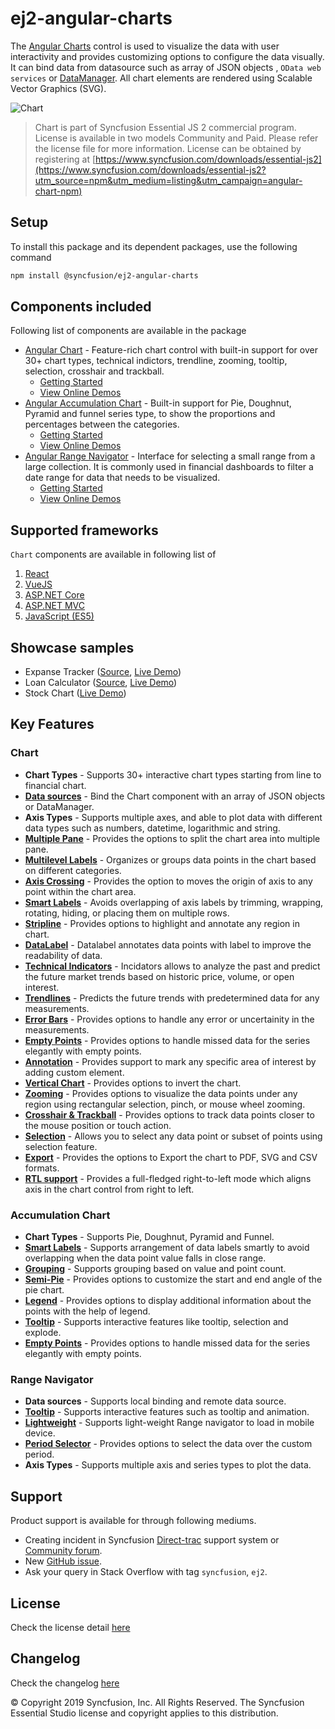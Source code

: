 # ej2-angular-charts
The [Angular Charts](https://www.syncfusion.com/angular-ui-components/angular-charts?utm_source=npm&utm_medium=listing&utm_campaign=angular-chart-npm) control is used to visualize the data with user interactivity and provides customizing options to configure the data visually. It can bind data from datasource such as array of JSON objects , `OData web services` or
[DataManager](https://ej2.syncfusion.com/angular/documentation/data/?utm_source=npm&utm_medium=listing&utm_campaign=angular-chart-npm). All chart elements are rendered using Scalable Vector Graphics (SVG).

![Chart](https://ej2.syncfusion.com/products/images/chart/readme.gif)

> Chart is part of Syncfusion Essential JS 2 commercial program. License is available in two models Community and Paid. Please refer the license file for more information. License can be obtained by registering at [https://www.syncfusion.com/downloads/essential-js2](https://www.syncfusion.com/downloads/essential-js2?utm_source=npm&utm_medium=listing&utm_campaign=angular-chart-npm)

## Setup
To install this package and its dependent packages, use the following command

```sh
npm install @syncfusion/ej2-angular-charts
```

## Components included

Following list of components are available in the package
*	[Angular Chart](https://www.syncfusion.com/angular-ui-components/angular-charts?utm_source=npm&utm_medium=listing&utm_campaign=angular-chart-npm) - Feature-rich chart control with built-in support for over 30+ chart types, technical indictors, trendline, zooming, tooltip, selection, crosshair and trackball.
      *	[Getting Started](https://ej2.syncfusion.com/angular/documentation/chart/getting-started/?utm_source=npm&utm_medium=listing&utm_campaign=angular-chart-npm)
      *	[View Online Demos](https://ej2.syncfusion.com/angular/demos/?utm_source=npm&utm_medium=listing&utm_campaign=angular-chart-npm#/material/chart/line)
*	[Angular Accumulation Chart](https://www.syncfusion.com/angular-ui-components/angular-charts?utm_source=npm&utm_medium=listing&utm_campaign=angular-chart-npm) - Built-in support for Pie, Doughnut, Pyramid and funnel series type, to show the proportions and percentages between the categories.
      *	[Getting Started](https://ej2.syncfusion.com/angular/documentation/accumulation-chart/getting-started/?utm_source=npm&utm_medium=listing&utm_campaign=angular-chart-npm)
      *	[View Online Demos](https://ej2.syncfusion.com/angular/demos/?utm_source=npm&utm_medium=listing&utm_campaign=angular-chart-npm#/material/chart/default-pie)
*	[Angular Range Navigator](https://www.syncfusion.com/angular-ui-components/range-selector?utm_source=npm&utm_medium=listing&utm_campaign=angular-chart-npm) - Interface for selecting a small range from a large collection. It is commonly used in financial dashboards to filter a date range for data that needs to be visualized.
      *	[Getting Started](https://ej2.syncfusion.com/angular/documentation/range-navigator/getting-started/?utm_source=npm&utm_medium=listing&utm_campaign=angular-chart-npm)
      *	[View Online Demos](https://ej2.syncfusion.com/angular/demos/?utm_source=npm&utm_medium=listing&utm_campaign=angular-chart-npm#/material/rangenavigator/default)

## Supported frameworks
 `Chart` components are available in following list of
    
  1. [React](https://www.syncfusion.com/react-ui-components/react-charts?utm_source=npm&utm_medium=listing&utm_campaign=angular-chart-npm)
  2. [VueJS](https://www.syncfusion.com/vue-ui-components/vue-charts?utm_source=npm&utm_medium=listing&utm_campaign=angular-chart-npm)
  3. [ASP.NET Core](https://www.syncfusion.com/aspnet-core-ui-controls/charts?utm_source=npm&utm_medium=listing&utm_campaign=angular-chart-npm)
  4. [ASP.NET MVC](https://www.syncfusion.com/aspnet-mvc-ui-controls/charts?utm_source=npm&utm_medium=listing&utm_campaign=angular-chart-npm)
  5. [JavaScript (ES5)](https://www.syncfusion.com/javascript-ui-controls/js-charts?utm_source=npm&utm_medium=listing&utm_campaign=angular-chart-npm)

## Showcase samples

* Expanse Tracker ([Source](https://github.com/syncfusion/ej2-sample-ng-expensetracker?utm_source=npm&utm_medium=listing&utm_campaign=angular-chart-npm), [Live Demo](https://ej2.syncfusion.com/showcase/angular/expensetracker/?utm_source=npm&utm_medium=listing&utm_campaign=angular-chart-npm#/dashboard))
* Loan Calculator ([Source](https://github.com/syncfusion/ej2-sample-ng-loancalculator?utm_source=npm&utm_medium=listing&utm_campaign=angular-chart-npm), [Live Demo](https://ej2.syncfusion.com/showcase/angular/loancalculator/?utm_source=npm&utm_medium=listing&utm_campaign=angular-chart-npm))
* Stock Chart ([Live Demo](https://ej2.syncfusion.com/showcase/angular/stockchart/#/stockChart?utm_source=npm&utm_medium=listing&utm_campaign=angular-chart-npm))

## Key Features

### Chart
   * **Chart Types** - Supports 30+ interactive chart types starting from line to financial chart.
   * [**Data sources**](https://ej2.syncfusion.com/angular/demos/?utm_source=npm&utm_medium=listing&utm_campaign=angular-chart-npm#/material/chart/local-data) - Bind the Chart component with an array of JSON objects or DataManager.
   * **Axis Types** - Supports multiple axes, and able to plot data with different data types such as numbers, datetime, logarithmic and string.
   * [**Multiple Pane**](https://ej2.syncfusion.com/angular/demos/?utm_source=npm&utm_medium=listing&utm_campaign=angular-chart-npm#/material/chart/candle) - Provides the options to split the chart area into multiple pane.
   * [**Multilevel Labels**](https://ej2.syncfusion.com/angular/demos/?utm_source=npm&utm_medium=listing&utm_campaign=angular-chart-npm#/material/chart/multi-level-label) - Organizes or groups data points in the chart based on different categories.
   * [**Axis Crossing**](https://ej2.syncfusion.com/angular/demos/?utm_source=npm&utm_medium=listing&utm_campaign=angular-chart-npm#/material/chart/axes-crossing) - Provides the option to moves the origin of axis to any point within the chart area.
   * [**Smart Labels**](https://ej2.syncfusion.com/angular/demos/?utm_source=npm&utm_medium=listing&utm_campaign=angular-chart-npm#/material/chart/smart-axis-labels) - Avoids overlapping of axis labels by trimming, wrapping, rotating, hiding, or placing them on multiple rows.
   * [**Stripline**](https://ej2.syncfusion.com/angular/demos/?utm_source=npm&utm_medium=listing&utm_campaign=angular-chart-npm#/material/chart/stripline) - Provides options to highlight and annotate any region in chart.
   * [**DataLabel**](https://ej2.syncfusion.com/angular/demos/?utm_source=npm&utm_medium=listing&utm_campaign=angular-chart-npm#/material/chart/datalabel-template) - Datalabel annotates data points with label to improve the readability of data.
   * [**Technical Indicators**](https://ej2.syncfusion.com/angular/demos/?utm_source=npm&utm_medium=listing&utm_campaign=angular-chart-npm#/material/chart/adindicator) - Incidators allows to analyze the past and predict the future market trends based on historic price, volume, or open interest.
   * [**Trendlines**](https://ej2.syncfusion.com/angular/demos/?utm_source=npm&utm_medium=listing&utm_campaign=angular-chart-npm#/material/chart/trend-lines) - Predicts the future trends with predetermined data for any measurements.
   * [**Error Bars**](https://ej2.syncfusion.com/angular/demos/?utm_source=npm&utm_medium=listing&utm_campaign=angular-chart-npm#/material/chart/error-bar) - Provides options to handle any error or uncertainity in the measurements.
   * [**Empty Points**](https://ej2.syncfusion.com/angular/demos/?utm_source=npm&utm_medium=listing&utm_campaign=angular-chart-npm#/material/chart/empty-point) - Provides options to handle missed data for the series elegantly with empty points.
   * [**Annotation**](https://ej2.syncfusion.com/angular/demos/?utm_source=npm&utm_medium=listing&utm_campaign=angular-chart-npm#/material/chart/annotation) - Provides support to mark any specific area of interest by adding custom element.
   * [**Vertical Chart**](https://ej2.syncfusion.com/angular/demos/?utm_source=npm&utm_medium=listing&utm_campaign=angular-chart-npm#/material/chart/vertical-chart) - Provides options to invert the chart.
   * [**Zooming**](https://ej2.syncfusion.com/angular/demos/?utm_source=npm&utm_medium=listing&utm_campaign=angular-chart-npm#/material/chart/zooming) - Provides options to visualize the data points under any region using rectangular selection, pinch, or mouse wheel zooming.
   * [**Crosshair & Trackball**](https://ej2.syncfusion.com/angular/demos/?utm_source=npm&utm_medium=listing&utm_campaign=angular-chart-npm#/material/chart/crosshair) - Provides options to track data points closer to the mouse position or touch action.
   * [**Selection**](https://ej2.syncfusion.com/angular/demos/?utm_source=npm&utm_medium=listing&utm_campaign=angular-chart-npm#/material/chart/range-selection) - Allows you to select any data point or subset of points using selection feature.
   * [**Export**](https://ej2.syncfusion.com/angular/demos/?utm_source=npm&utm_medium=listing&utm_campaign=angular-chart-npm#/material/chart/export) - Provides the options to Export the chart to  PDF, SVG and CSV formats.
   * [**RTL support**](https://ej2.syncfusion.com/angular/demos/?utm_source=npm&utm_medium=listing&utm_campaign=angular-chart-npm#/material/chart/inversed) - Provides a full-fledged right-to-left mode which aligns axis in the chart control from right to left.
   
### Accumulation Chart
   * **Chart Types** - Supports Pie, Doughnut, Pyramid and Funnel.
   * [**Smart Labels**](https://ej2.syncfusion.com/angular/demos/?utm_source=npm&utm_medium=listing&utm_campaign=angular-chart-npm#/material/chart/smart-labels) - Supports arrangement of data labels smartly to avoid overlapping when the data point value falls in close range.
   * [**Grouping**](https://ej2.syncfusion.com/angular/demos/?utm_source=npm&utm_medium=listing&utm_campaign=angular-chart-npm#/material/chart/grouping) - Supports grouping based on value and point count.
   * [**Semi-Pie**](https://ej2.syncfusion.com/angular/demos/?utm_source=npm&utm_medium=listing&utm_campaign=angular-chart-npm#/material/chart/semi-pie) - Provides options to customize the start and end angle of the pie chart.
   * [**Legend**](https://ej2.syncfusion.com/angular/demos/?utm_source=npm&utm_medium=listing&utm_campaign=angular-chart-npm#/material/chart/default-doughnut) - Provides options to display additional information about the points with the help of legend.
   * [**Tooltip**](https://ej2.syncfusion.com/angular/demos/?utm_source=npm&utm_medium=listing&utm_campaign=angular-chart-npm#/material/chart/doughnut) - Supports interactive features like tooltip, selection and explode.
   * [**Empty Points**](https://ej2.syncfusion.com/angular/demos/?utm_source=npm&utm_medium=listing&utm_campaign=angular-chart-npm#/material/chart/pie-empty-point) - Provides options to handle missed data for the series elegantly with empty points.

### Range Navigator
   * **Data sources** - Supports local binding and remote data source.
   * [**Tooltip**](https://ej2.syncfusion.com/angular/demos/?utm_source=npm&utm_medium=listing&utm_campaign=angular-chart-npm#/material/rangenavigator/default) - Supports interactive features such as tooltip and animation.
   * [**Lightweight**](https://ej2.syncfusion.com/angular/demos/?utm_source=npm&utm_medium=listing&utm_campaign=angular-chart-npm#/material/rangenavigator/light-weight) - Supports light-weight Range navigator to load in mobile device.
   * [**Period Selector**](https://ej2.syncfusion.com/angular/demos/?utm_source=npm&utm_medium=listing&utm_campaign=angular-chart-npm#/material/rangenavigator/period-default) - Provides options to select the data over the custom period.
   * **Axis Types** - Supports multiple axis and series types to plot the data.

## Support
  Product support is available for through following mediums.

* Creating incident in Syncfusion [Direct-trac](https://www.syncfusion.com/support/directtrac/incidents?utm_source=npm&utm_medium=listing&utm_campaign=angular-chart-npm) support system or [Community forum](https://www.syncfusion.com/forums/angular-js2?utm_source=npm&utm_medium=listing&utm_campaign=angular-chart-npm).
* New [GitHub issue](https://github.com/syncfusion/ej2-angular-ui-components/issues/new?utm_source=npm&utm_medium=listing&utm_campaign=angular-chart-npm).
* Ask your query in Stack Overflow with tag `syncfusion`, `ej2`.

## License

Check the license detail [here](https://github.com/syncfusion/ej2-angular-ui-components/blob/master/license?utm_source=npm&utm_medium=listing&utm_campaign=angular-chart-npm)

## Changelog

Check the changelog [here](https://github.com/syncfusion/ej2-angular-ui-components/blob/master/components/charts/CHANGELOG.md?utm_source=npm&utm_medium=listing&utm_campaign=angular-chart-npm)

© Copyright 2019 Syncfusion, Inc. All Rights Reserved. The Syncfusion Essential Studio license and copyright applies to this distribution.